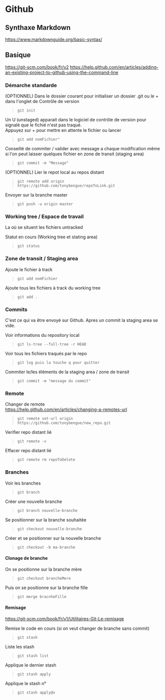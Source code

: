 # Github

## Synthaxe Markdown
https://www.markdownguide.org/basic-syntax/

## Basique  
https://git-scm.com/book/fr/v2
https://help.github.com/en/articles/adding-an-existing-project-to-github-using-the-command-line

### Démarche standarde
(OPTIONNEL) Dans le dossier courant pour initialiser un dossier .git ou le + dans l'onglet de Contrôle de version
> `git init`

Un U (unstaged) apparait dans le logiciel de contrôle de version pour signalé que le fichié n'est pas traqué.  
Appuyez sur + pour mettre en attente le fichier ou lancer
> `git add nomFichier"`  

Conseillé de commiter / valider avec message a chaque modification même si l'on peut laisser quelques fichier en zone de transit (staging area)
> `git commit -m "Message"`  

(OPTIONNEL) Lier le repot local au repos distant
> `git remote add origin https://github.com/tonybengue/repoToLink.git`

Envoyer sur la branche master
> `git push -u origin master`

### Working tree / Espace de travail
La où se situent les fichiers untracked

Statut en cours (Working tree et stating area)
> `git status`

### Zone de transit / Staging area
Ajoute le fichier à track
> `git add nomFichier`

Ajoute tous les fichiers à track du working tree
> `git add .`

### Commits
C'est ce qui va être envoyé sur Github. Apres un commit la staging area se vide.

Voir informations du repository local
> `git ls-tree --full-tree -r HEAD`

Voir tous les fichiers traqués par le repo
> `git log puis la touche q pour quitter`

Commiter le/les éléments de la staging area / zone de transit
> `git commit -m "message du commit"`

### Remote
Changer de remote  
https://help.github.com/en/articles/changing-a-remotes-url

> `git remote set-url origin https://github.com/tonybengue/new_repo.git`

Verifier repo distant lié
> `git remote -v`

Effacer repo distant lié
> `git remote rm repoToDelete`

### Branches
Voir les branches
> `git branch`

Créer une nouvelle branche
> `git branch nouvelle-branche`

Se positionner sur la branche souhaitée
> `git checkout nouvelle-branche`

Créer et se positionner sur la nouvelle branche
> `git checkout -b ma-branche`

#### Clonage de branche
On se positionne sur la branche mère
> `git checkout brancheMere`

Puis on se positionne sur la branche fille
> `git merge bracnheFille`

#### Remisage
https://git-scm.com/book/fr/v1/Utilitaires-Git-Le-remisage

Remise le code en cours (si on veut changer de branche sans commit)
> `git stash`

Liste les stash
> `git stash list`

Applique le dernier stash
> `git stash apply`  

Applique le stash n°
> `git stash apply@x`

